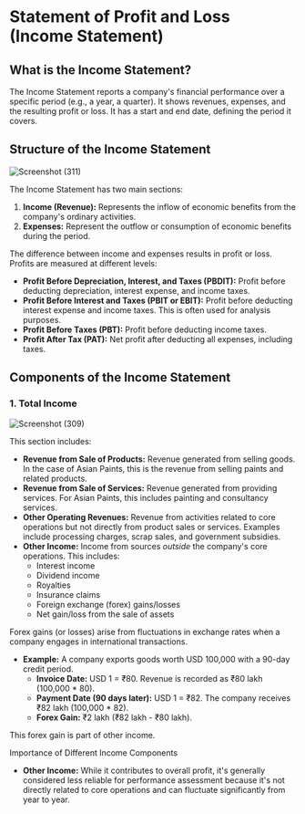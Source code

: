 # Statement of Profit and Loss (Income Statement)

## What is the Income Statement?

The Income Statement reports a company's financial performance over a specific period (e.g., a year, a quarter). It shows revenues, expenses, and the resulting profit or loss. It has a start and end date, defining the period it covers.

## Structure of the Income Statement

![Screenshot (311)](https://github.com/user-attachments/assets/32f44ca0-68a6-4db6-9660-6ecc131728d3)

The Income Statement has two main sections:

1.  **Income (Revenue):** Represents the inflow of economic benefits from the company's ordinary activities.
2.  **Expenses:** Represent the outflow or consumption of economic benefits during the period.

The difference between income and expenses results in profit or loss. Profits are measured at different levels:

*   **Profit Before Depreciation, Interest, and Taxes (PBDIT):** Profit before deducting depreciation, interest expense, and income taxes.
*   **Profit Before Interest and Taxes (PBIT or EBIT):** Profit before deducting interest expense and income taxes. This is often used for analysis purposes.
*   **Profit Before Taxes (PBT):** Profit before deducting income taxes.
*   **Profit After Tax (PAT):** Net profit after deducting all expenses, including taxes.

## Components of the Income Statement

### 1. Total Income

![Screenshot (309)](https://github.com/user-attachments/assets/ac7636eb-d911-4e23-a6bf-64b6cc082874)


This section includes:

*   **Revenue from Sale of Products:** Revenue generated from selling goods. In the case of Asian Paints, this is the revenue from selling paints and related products.
*   **Revenue from Sale of Services:** Revenue generated from providing services. For Asian Paints, this includes painting and consultancy services.
*   **Other Operating Revenues:** Revenue from activities related to core operations but not directly from product sales or services. Examples include processing charges, scrap sales, and government subsidies.
*   **Other Income:** Income from sources *outside* the company's core operations. This includes:
    *   Interest income
    *   Dividend income
    *   Royalties
    *   Insurance claims
    *   Foreign exchange (forex) gains/losses
    *   Net gain/loss from the sale of assets

Forex gains (or losses) arise from fluctuations in exchange rates when a company engages in international transactions.

*   **Example:** A company exports goods worth USD 100,000 with a 90-day credit period.
    *   **Invoice Date:** USD 1 = ₹80. Revenue is recorded as ₹80 lakh (100,000 * 80).
    *   **Payment Date (90 days later):** USD 1 = ₹82. The company receives ₹82 lakh (100,000 * 82).
    *   **Forex Gain:** ₹2 lakh (₹82 lakh - ₹80 lakh).

This forex gain is part of other income.

Importance of Different Income Components
*   **Other Income:** While it contributes to overall profit, it's generally considered less reliable for performance assessment because it's not directly related to core operations and can fluctuate significantly from year to year.

